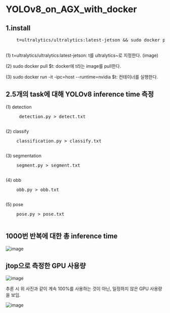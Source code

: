 # YOLOv8_on_AGX_with_docker

1.install
   --------
  <pre>
    t=ultralytics/ultralytics:latest-jetson && sudo docker pull $t && sudo docker run -it --ipc=host --runtime=nvidia $t
  </pre>
  (1) t=ultralytics/ultralytics:latest-jetson: t를 ultralytics~로 지정한다. (image)
  
  (2) sudo docker pull $t: docker에 t라는 image를 pull한다.
  
  (3) sudo docker run -it -ipc=host --runtime=nvidia $t: 컨테이너를 실행한다.

2.5개의 task에 대해 YOLOv8 inference time 측정
-------------------------------------------
   (1) detection
   <pre>
     detection.py > detect.txt
   </pre>

  (2) classify
  <pre>
    classification.py > classify.txt
  </pre>

  (3) segmentation
  <pre>
    segment.py > segment.txt
  </pre> 

  (4) obb
  <pre>
    obb.py > obb.txt
  </pre>

  (5) pose
  <pre>
    pose.py > pose.txt
  </pre>

1000번 반복에 대한 총 inference time
-----------------
![image](https://github.com/lxxsxoh/YOLOv8_on_AGX_with_docker/assets/136955006/e2fa359f-b1d5-4fe6-a752-58159841cd57)

jtop으로 측정한 GPU 사용량
--------------------------
![image](https://github.com/lxxsxoh/YOLOv8_on_AGX_with_docker/assets/136955006/02f89d78-0695-4d3c-9035-4a7ec9be59c3)

추론 시 위 사진과 같이 계속 100%를 사용하는 것이 아닌, 일정하지 않은 GPU 사용량을 보임.


![image](https://github.com/lxxsxoh/YOLOv8_on_AGX_with_docker/assets/136955006/3bae23e1-7d62-498c-a772-2ad8ea583033)
  
